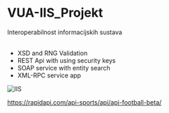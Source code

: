 # VUA-IIS_Projekt
 Interoperabilnost informacijskih sustava</br></br>
   <ul>
    <li>XSD and RNG Validation</li>
    <li>REST Api with using security keys</li>
    <li>SOAP service with entity search</li>
    <li>XML-RPC service app</li>
   </ul>


![IIS](https://user-images.githubusercontent.com/61901937/178829559-f3bebe5b-617d-4a66-90fd-96df1e323efa.JPG)


https://rapidapi.com/api-sports/api/api-football-beta/
